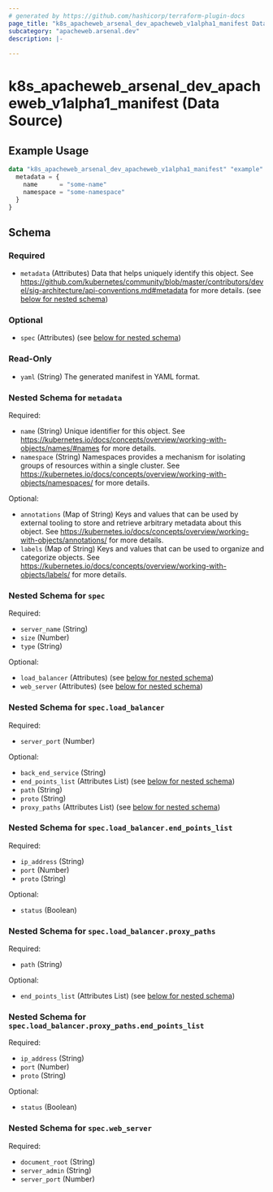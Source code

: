 ```yaml
---
# generated by https://github.com/hashicorp/terraform-plugin-docs
page_title: "k8s_apacheweb_arsenal_dev_apacheweb_v1alpha1_manifest Data Source - terraform-provider-k8s"
subcategory: "apacheweb.arsenal.dev"
description: |-
  
---
```


# k8s_apacheweb_arsenal_dev_apacheweb_v1alpha1_manifest (Data Source)



## Example Usage

```terraform
data "k8s_apacheweb_arsenal_dev_apacheweb_v1alpha1_manifest" "example" {
  metadata = {
    name      = "some-name"
    namespace = "some-namespace"
  }
}
```

<!-- schema generated by tfplugindocs -->
## Schema

### Required

- `metadata` (Attributes) Data that helps uniquely identify this object. See https://github.com/kubernetes/community/blob/master/contributors/devel/sig-architecture/api-conventions.md#metadata for more details. (see [below for nested schema](#nestedatt--metadata))

### Optional

- `spec` (Attributes) (see [below for nested schema](#nestedatt--spec))

### Read-Only

- `yaml` (String) The generated manifest in YAML format.

<a id="nestedatt--metadata"></a>
### Nested Schema for `metadata`

Required:

- `name` (String) Unique identifier for this object. See https://kubernetes.io/docs/concepts/overview/working-with-objects/names/#names for more details.
- `namespace` (String) Namespaces provides a mechanism for isolating groups of resources within a single cluster. See https://kubernetes.io/docs/concepts/overview/working-with-objects/namespaces/ for more details.

Optional:

- `annotations` (Map of String) Keys and values that can be used by external tooling to store and retrieve arbitrary metadata about this object. See https://kubernetes.io/docs/concepts/overview/working-with-objects/annotations/ for more details.
- `labels` (Map of String) Keys and values that can be used to organize and categorize objects. See https://kubernetes.io/docs/concepts/overview/working-with-objects/labels/ for more details.


<a id="nestedatt--spec"></a>
### Nested Schema for `spec`

Required:

- `server_name` (String)
- `size` (Number)
- `type` (String)

Optional:

- `load_balancer` (Attributes) (see [below for nested schema](#nestedatt--spec--load_balancer))
- `web_server` (Attributes) (see [below for nested schema](#nestedatt--spec--web_server))

<a id="nestedatt--spec--load_balancer"></a>
### Nested Schema for `spec.load_balancer`

Required:

- `server_port` (Number)

Optional:

- `back_end_service` (String)
- `end_points_list` (Attributes List) (see [below for nested schema](#nestedatt--spec--load_balancer--end_points_list))
- `path` (String)
- `proto` (String)
- `proxy_paths` (Attributes List) (see [below for nested schema](#nestedatt--spec--load_balancer--proxy_paths))

<a id="nestedatt--spec--load_balancer--end_points_list"></a>
### Nested Schema for `spec.load_balancer.end_points_list`

Required:

- `ip_address` (String)
- `port` (Number)
- `proto` (String)

Optional:

- `status` (Boolean)


<a id="nestedatt--spec--load_balancer--proxy_paths"></a>
### Nested Schema for `spec.load_balancer.proxy_paths`

Required:

- `path` (String)

Optional:

- `end_points_list` (Attributes List) (see [below for nested schema](#nestedatt--spec--load_balancer--proxy_paths--end_points_list))

<a id="nestedatt--spec--load_balancer--proxy_paths--end_points_list"></a>
### Nested Schema for `spec.load_balancer.proxy_paths.end_points_list`

Required:

- `ip_address` (String)
- `port` (Number)
- `proto` (String)

Optional:

- `status` (Boolean)




<a id="nestedatt--spec--web_server"></a>
### Nested Schema for `spec.web_server`

Required:

- `document_root` (String)
- `server_admin` (String)
- `server_port` (Number)
